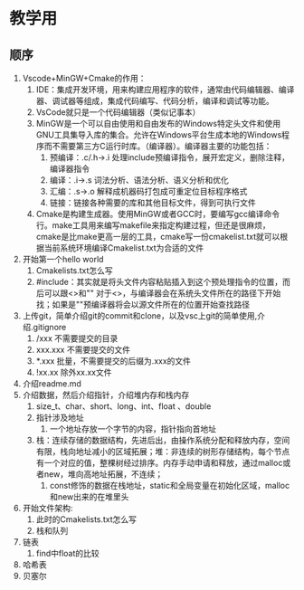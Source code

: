 ﻿# 教学用
## 顺序
1. Vscode+MinGW+Cmake的作用：
   1. IDE：集成开发环境，用来构建应用程序的软件，通常由代码编辑器、编译器、调试器等组成，集成代码编写、代码分析，编译和调试等功能。
   2. VsCode就只是一个代码编辑器（类似记事本）
   3. MinGW是一个可以自由使用和自由发布的Windows特定头文件和使用GNU工具集导入库的集合。允许在Windows平台生成本地的Windows程序而不需要第三方C运行时库。（编译器）。编译器主要的功能包括：
      1. 预编译：.c/.h->.i  处理include预编译指令，展开宏定义，删除注释，编译器指令
      2. 编译：.i->.s  词法分析、语法分析、语义分析和优化
      3. 汇编：.s->.o  解释成机器码打包成可重定位目标程序格式
      4. 链接：链接各种需要的库和其他目标文件，得到可执行文件
   4. Cmake是构建生成器。使用MinGW或者GCC时，要编写gcc编译命令行。make工具用来编写makefile来指定构建过程，但还是很麻烦，cmake是比make更高一层的工具，cmake写一份cmakelist.txt就可以根据当前系统环境编译Cmakelist.txt为合适的文件
2. 开始第一个hello world
   1. Cmakelists.txt怎么写
   2. #include：其实就是将头文件内容粘贴插入到这个预处理指令的位置，而后可以跟<>和"" 对于<>，与编译器会在系统头文件所在的路径下开始找；如果是""预编译器将会以源文件所在的位置开始查找路径
3. 上传git，简单介绍git的commit和clone，以及vsc上git的简单使用,介绍.gitignore
   1. /xxx  不需要提交的目录
   2. xxx.xxx  不需要提交的文件
   3. *.xxx  批量，不需要提交的后缀为.xxx的文件
   4. !xx.xx  除外xx.xx文件
4. 介绍readme.md
5. 介绍数据，然后介绍指针，介绍堆内存和栈内存
      1. size_t、char、short、long、int、float 、double
      2. 指针涉及地址
         1. 一个地址存放一个字节的内容，指针指向首地址
      3. 栈：连续存储的数据结构，先进后出，由操作系统分配和释放内存，空间有限，栈向地址减小的区域拓展；堆：非连续的树形存储结构，每个节点有一个对应的值，整棵树经过排序。内存手动申请和释放，通过malloc或者new，堆向高地址拓展，不连续；
         1. const修饰的数据在栈地址，static和全局变量在初始化区域，malloc和new出来的在堆里头
6. 开始文件架构:
   1. 此时的Cmakelists.txt怎么写
   2. 栈和队列
7. 链表
   1. find中float的比较
8. 哈希表
9. 贝塞尔